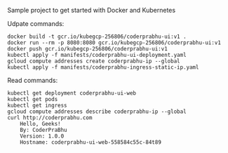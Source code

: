 Sample project to get started with Docker and Kubernetes 

Udpate commands:  
```gcloud container clusters create coderprabhu-cluster  
docker build -t gcr.io/kubegcp-256806/coderprabhu-ui:v1 .  
docker run --rm -p 8080:8080 gcr.io/kubegcp-256806/coderprabhu-ui:v1  
docker push gcr.io/kubegcp-256806/coderprabhu-ui:v1  
kubectl apply -f manifests/coderprabhu-ui-deployment.yaml  
gcloud compute addresses create coderprabhu-ip --global  
kubectl apply -f manifests/coderprabhu-ingress-static-ip.yaml  
```
Read commands:   
```gcloud container clusters describe coderprabhu-cluster   
kubectl get deployment coderprabhu-ui-web  
kubectl get pods  
kubectl get ingress  
gcloud compute addresses describe coderprabhu-ip --global  
curl http://coderprabhu.com  
	Hello, Geeks!  
	By: CoderPraBhu  
	Version: 1.0.0  
	Hostname: coderprabhu-ui-web-558584c55c-84t89
```   
